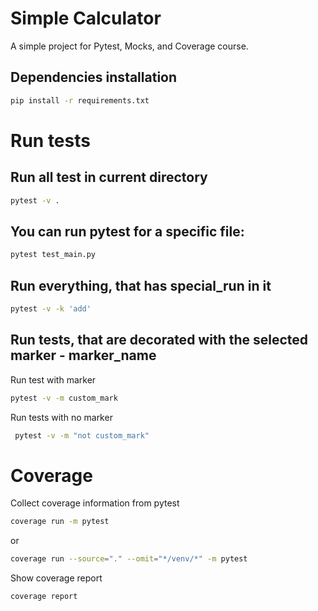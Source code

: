 # Simple Calculator
A simple project for Pytest, Mocks, and Coverage course.

## Dependencies installation
``` bash
pip install -r requirements.txt
```

# Run tests
## Run all test in current directory
``` bash
pytest -v .
```

## You can run pytest for a specific file:
``` bash
pytest test_main.py
```

## Run everything, that has special_run in it
``` bash
pytest -v -k 'add'
```

## Run tests, that are decorated with the selected marker - marker_name
Run test with marker
``` bash
pytest -v -m custom_mark 
```

Run tests with no marker
``` bash
 pytest -v -m "not custom_mark"
```

# Coverage
Collect coverage information from pytest
``` bash
coverage run -m pytest
```
or
``` bash
coverage run --source="." --omit="*/venv/*" -m pytest
```

Show coverage report
``` bash
coverage report
```
